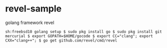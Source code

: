revel-sample
============

golang framework revel

``sh:freebsd10 golang setup
$ sudo pkg install go
$ sudo pkg install git mercurial
$ export GOPATH=$HOME/gocode
$ export CC="clang"; export CXX="clang++";
$ go get github.com/revel/cmd/revel
``

